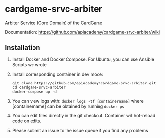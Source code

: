 # cardgame-srvc-arbiter
Arbiter Service (Core Domain) of the CardGame

Documentation: https://github.com/apiacademy/cardgame-srvc-arbiter/wiki

## Installation

1. Install Docker and Docker Compose. For Ubuntu, you can use Ansible Scripts we wrote
1. Install corresponding container in dev mode:
 
    ```console
    git clone https://github.com/apiacademy/cardgame-srvc-arbiter.git
    cd cardgame-srvc-arbiter
    docker-compose up -d
    ```
1. You can view logs with: `docker logs -tf [containername]` where [containername] can be obtained by running `docker ps`
1. You can edit files directly in the git checkout. Container will hot-reload code on edits.
1. Please submit an issue to the issue queue if you find any problems
